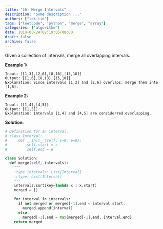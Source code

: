```yaml
---
title: "56. Merge Intervals"
description: "Some description ..."
authors: ["lek-tin"]
tags: ["leetcode", "python", "merge", "array"]
categories: ["algorithm"]
date: 2018-08-24T02:19:05+08:00
draft: false
archive: false
---
```

Given a collection of intervals, merge all overlapping intervals.

**Example 1:**
```
Input: [[1,3],[2,6],[8,10],[15,18]]
Output: [[1,6],[8,10],[15,18]]
Explanation: Since intervals [1,3] and [2,6] overlaps, merge them into [1,6].
```
**Example 2:**
```
Input: [[1,4],[4,5]]
Output: [[1,5]]
Explanation: Intervals [1,4] and [4,5] are considerred overlapping.
```
**Solution:**
```python
# Definition for an interval.
# class Interval:
#     def __init__(self, s=0, e=0):
#         self.start = s
#         self.end = e

class Solution:
  def merge(self, intervals):
    """
    :type intervals: List[Interval]
    :rtype: List[Interval]
    """
    intervals.sort(key=lambda x : x.start)
    merged = []

    for interval in intervals:
      if not merged or merged[-1].end < interval.start:
        merged.append(interval)
      else:
        merged[-1].end = max(merged[-1].end, interval.end)
    return merged
```